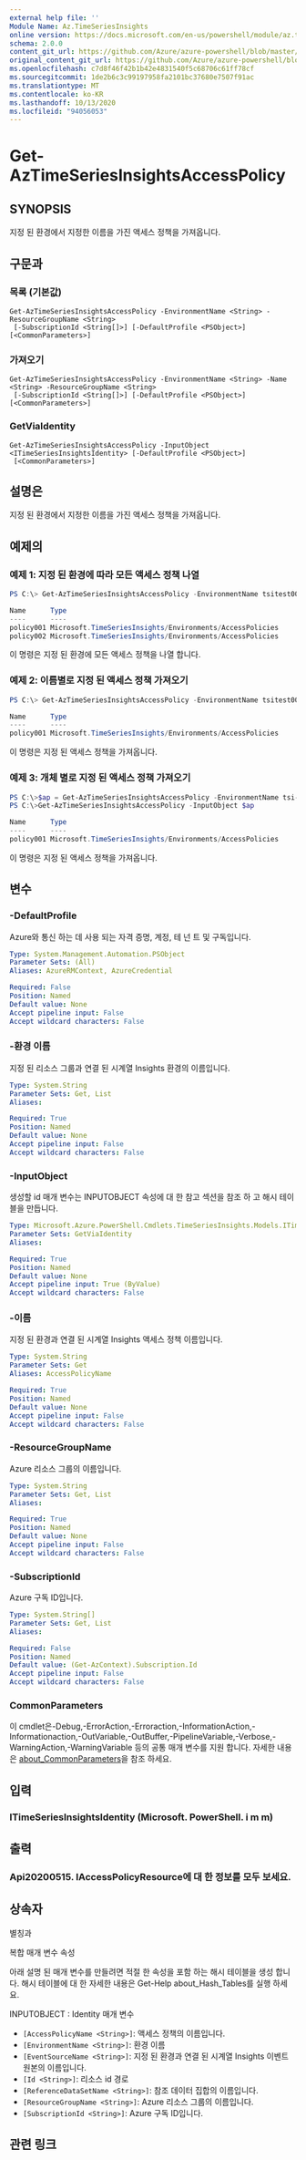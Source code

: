 ```yaml
---
external help file: ''
Module Name: Az.TimeSeriesInsights
online version: https://docs.microsoft.com/en-us/powershell/module/az.timeseriesinsights/get-aztimeseriesinsightsaccesspolicy
schema: 2.0.0
content_git_url: https://github.com/Azure/azure-powershell/blob/master/src/TimeSeriesInsights/help/Get-AzTimeSeriesInsightsAccessPolicy.md
original_content_git_url: https://github.com/Azure/azure-powershell/blob/master/src/TimeSeriesInsights/help/Get-AzTimeSeriesInsightsAccessPolicy.md
ms.openlocfilehash: c7d8f46f42b1b42e4831540f5c68706c61ff78cf
ms.sourcegitcommit: 1de2b6c3c99197958fa2101bc37680e7507f91ac
ms.translationtype: MT
ms.contentlocale: ko-KR
ms.lasthandoff: 10/13/2020
ms.locfileid: "94056053"
---
```

# Get-AzTimeSeriesInsightsAccessPolicy

## SYNOPSIS
지정 된 환경에서 지정한 이름을 가진 액세스 정책을 가져옵니다.

## 구문과

### 목록 (기본값)
```
Get-AzTimeSeriesInsightsAccessPolicy -EnvironmentName <String> -ResourceGroupName <String>
 [-SubscriptionId <String[]>] [-DefaultProfile <PSObject>] [<CommonParameters>]
```

### 가져오기
```
Get-AzTimeSeriesInsightsAccessPolicy -EnvironmentName <String> -Name <String> -ResourceGroupName <String>
 [-SubscriptionId <String[]>] [-DefaultProfile <PSObject>] [<CommonParameters>]
```

### GetViaIdentity
```
Get-AzTimeSeriesInsightsAccessPolicy -InputObject <ITimeSeriesInsightsIdentity> [-DefaultProfile <PSObject>]
 [<CommonParameters>]
```

## 설명은
지정 된 환경에서 지정한 이름을 가진 액세스 정책을 가져옵니다.

## 예제의

### 예제 1: 지정 된 환경에 따라 모든 액세스 정책 나열
```powershell
PS C:\> Get-AzTimeSeriesInsightsAccessPolicy -EnvironmentName tsitest001 -ResourceGroupName testgroup

Name      Type
----      ----
policy001 Microsoft.TimeSeriesInsights/Environments/AccessPolicies
policy002 Microsoft.TimeSeriesInsights/Environments/AccessPolicies
```

이 명령은 지정 된 환경에 모든 액세스 정책을 나열 합니다.

### 예제 2: 이름별로 지정 된 액세스 정책 가져오기
```powershell
PS C:\> Get-AzTimeSeriesInsightsAccessPolicy -EnvironmentName tsitest001 -ResourceGroupName testgroup -Name policy001

Name      Type
----      ----
policy001 Microsoft.TimeSeriesInsights/Environments/AccessPolicies
```

이 명령은 지정 된 액세스 정책을 가져옵니다.

### 예제 3: 개체 별로 지정 된 액세스 정책 가져오기
```powershell
PS C:\>$ap = Get-AzTimeSeriesInsightsAccessPolicy -EnvironmentName tsi-envv8u56x -ResourceGroupName tsi-test-i01k5l -Name tsi-apilgj5y 
PS C:\>Get-AzTimeSeriesInsightsAccessPolicy -InputObject $ap

Name      Type
----      ----
policy001 Microsoft.TimeSeriesInsights/Environments/AccessPolicies
```

이 명령은 지정 된 액세스 정책을 가져옵니다.

## 변수

### -DefaultProfile
Azure와 통신 하는 데 사용 되는 자격 증명, 계정, 테 넌 트 및 구독입니다.

```yaml
Type: System.Management.Automation.PSObject
Parameter Sets: (All)
Aliases: AzureRMContext, AzureCredential

Required: False
Position: Named
Default value: None
Accept pipeline input: False
Accept wildcard characters: False
```

### -환경 이름
지정 된 리소스 그룹과 연결 된 시계열 Insights 환경의 이름입니다.

```yaml
Type: System.String
Parameter Sets: Get, List
Aliases:

Required: True
Position: Named
Default value: None
Accept pipeline input: False
Accept wildcard characters: False
```

### -InputObject
생성할 id 매개 변수는 INPUTOBJECT 속성에 대 한 참고 섹션을 참조 하 고 해시 테이블을 만듭니다.

```yaml
Type: Microsoft.Azure.PowerShell.Cmdlets.TimeSeriesInsights.Models.ITimeSeriesInsightsIdentity
Parameter Sets: GetViaIdentity
Aliases:

Required: True
Position: Named
Default value: None
Accept pipeline input: True (ByValue)
Accept wildcard characters: False
```

### -이름
지정 된 환경과 연결 된 시계열 Insights 액세스 정책 이름입니다.

```yaml
Type: System.String
Parameter Sets: Get
Aliases: AccessPolicyName

Required: True
Position: Named
Default value: None
Accept pipeline input: False
Accept wildcard characters: False
```

### -ResourceGroupName
Azure 리소스 그룹의 이름입니다.

```yaml
Type: System.String
Parameter Sets: Get, List
Aliases:

Required: True
Position: Named
Default value: None
Accept pipeline input: False
Accept wildcard characters: False
```

### -SubscriptionId
Azure 구독 ID입니다.

```yaml
Type: System.String[]
Parameter Sets: Get, List
Aliases:

Required: False
Position: Named
Default value: (Get-AzContext).Subscription.Id
Accept pipeline input: False
Accept wildcard characters: False
```

### CommonParameters
이 cmdlet은-Debug,-ErrorAction,-Erroraction,-InformationAction,-Informationaction,-OutVariable,-OutBuffer,-PipelineVariable,-Verbose,-WarningAction,-WarningVariable 등의 공통 매개 변수를 지원 합니다. 자세한 내용은 [about_CommonParameters](http://go.microsoft.com/fwlink/?LinkID=113216)을 참조 하세요.

## 입력

### ITimeSeriesInsightsIdentity (Microsoft. PowerShell. i m m)

## 출력

### Api20200515. IAccessPolicyResource에 대 한 정보를 모두 보세요.

## 상속자

별칭과

복합 매개 변수 속성

아래 설명 된 매개 변수를 만들려면 적절 한 속성을 포함 하는 해시 테이블을 생성 합니다. 해시 테이블에 대 한 자세한 내용은 Get-Help about_Hash_Tables를 실행 하세요.


INPUTOBJECT <ITimeSeriesInsightsIdentity> : Identity 매개 변수
  - `[AccessPolicyName <String>]`: 액세스 정책의 이름입니다.
  - `[EnvironmentName <String>]`: 환경 이름
  - `[EventSourceName <String>]`: 지정 된 환경과 연결 된 시계열 Insights 이벤트 원본의 이름입니다.
  - `[Id <String>]`: 리소스 id 경로
  - `[ReferenceDataSetName <String>]`: 참조 데이터 집합의 이름입니다.
  - `[ResourceGroupName <String>]`: Azure 리소스 그룹의 이름입니다.
  - `[SubscriptionId <String>]`: Azure 구독 ID입니다.

## 관련 링크

